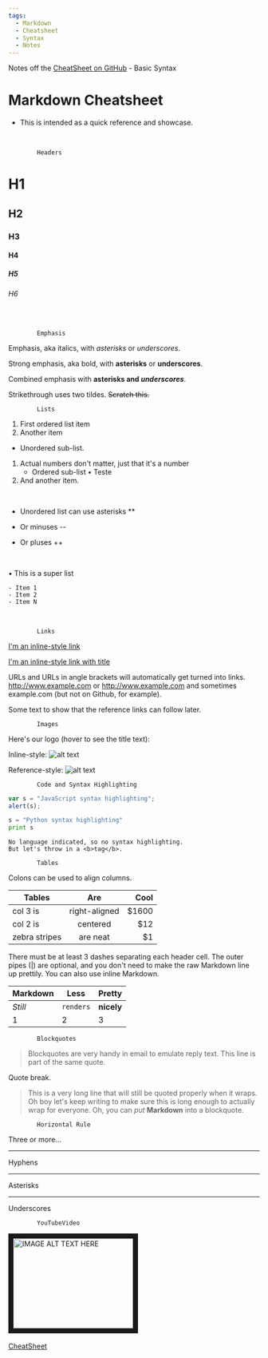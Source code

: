 ```yaml
---
tags:
  - Markdown
  - Cheatsheet
  - Syntax
  - Notes
---
```

<!--This is a comment-->
Notes off the  [CheatSheet on GitHub](https://github.com/adam-p/markdown-here/wiki/Markdown-Cheatsheet#headers) - Basic Syntax
<BR>
# Markdown Cheatsheet
- This is intended as a quick reference and showcase. 
<BR>

```````````
        Headers
```````````       

# H1
## H2
### H3
#### H4
##### H5
###### H6
<BR>

````````
        Emphasis
`````````````

Emphasis, aka italics, with *asterisks* or _underscores_.

Strong emphasis, aka bold, with **asterisks** or __underscores__.

Combined emphasis with **asterisks and _underscores_**.

Strikethrough uses two tildes. ~~Scratch this.~~

````````
        Lists
`````````````
1. First ordered list item
2. Another item
- Unordered sub-list. 

1. Actual numbers don't matter, just that it's a number
    - Ordered sub-list
        • Teste
4. And another item.
<BR>

* Unordered list can use asterisks **
- Or minuses --
+ Or pluses ++
<BR>

• This is a super list

    - Item 1
    - Item 2
    - Item N
<BR>

````````
        Links
`````````````
[I'm an inline-style link](https://www.google.com)

[I'm an inline-style link with title](https://www.google.com "Google's Homepage")


URLs and URLs in angle brackets will automatically get turned into links. 
http://www.example.com or <http://www.example.com> and sometimes 
example.com (but not on Github, for example).

Some text to show that the reference links can follow later.
<BR>
````````
        Images
`````````````
Here's our logo (hover to see the title text):

Inline-style: 
![alt text](https://github.com/adam-p/markdown-here/raw/master/src/common/images/icon48.png "Logo Title Text 1")

Reference-style: 
![alt text][logo]

[logo]: https://github.com/adam-p/markdown-here/raw/master/src/common/images/icon48.png "Logo Title Text 2"
````````
        Code and Syntax Highlighting
`````````````

```javascript
var s = "JavaScript syntax highlighting";
alert(s);
```
 
```python
s = "Python syntax highlighting"
print s
```
 
```
No language indicated, so no syntax highlighting. 
But let's throw in a <b>tag</b>.
```

````````
        Tables
`````````````

Colons can be used to align columns.

| Tables        | Are           | Cool  |
| ------------- |:-------------:| -----:|
| col 3 is      | right-aligned | $1600 |
| col 2 is      | centered      |   $12 |
| zebra stripes | are neat      |    $1 |

There must be at least 3 dashes separating each header cell.
The outer pipes (|) are optional, and you don't need to make the 
raw Markdown line up prettily. You can also use inline Markdown.

Markdown | Less | Pretty
--- | --- | ---
*Still* | `renders` | **nicely**
1 | 2 | 3

````````
        Blockquotes
`````````````
> Blockquotes are very handy in email to emulate reply text.
> This line is part of the same quote.

Quote break.

> This is a very long line that will still be quoted properly when it wraps. Oh boy let's keep writing to make sure this is long enough to actually wrap for everyone. Oh, you can *put* **Markdown** into a blockquote. 
````````
        Horizontal Rule
`````````````
Three or more...

---
Hyphens

***
Asterisks

___
Underscores

````````
        YouTubeVideo
`````````````
<a href="http://www.youtube.com/watch?feature=player_embedded&v=YOUTUBE_VIDEO_ID_HERE
" target="_blank"><img src="http://img.youtube.com/vi/YOUTUBE_VIDEO_ID_HERE/0.jpg" 
alt="IMAGE ALT TEXT HERE" width="240" height="180" border="10" /></a>
<BR><BR>
[CheatSheet](https://www.google.com.br/imgres?imgurl=https%3A%2F%2Fmedia.cheatography.com%2Fstorage%2Fthumb%2Fcheatography_markdown.750.jpg&imgrefurl=https%3A%2F%2Fwww.cheatography.com%2Fcheatography%2Fcheat-sheets%2Fmarkdown%2F&docid=qXxqLexDVSx7PM&tbnid=nQhRIbj3_y2K8M%3A&vet=10ahUKEwizyt7H5bbYAhVGgZAKHY3cB20QMwgnKAAwAA..i&w=750&h=971&bih=734&biw=1536&q=markdown%20cheatsheet&ved=0ahUKEwizyt7H5bbYAhVGgZAKHY3cB20QMwgnKAAwAA&iact=mrc&uact=8#h=971&imgdii=lE7V5BXusDvlfM:&vet=10ahUKEwizyt7H5bbYAhVGgZAKHY3cB20QMwgnKAAwAA..i&w=750)




